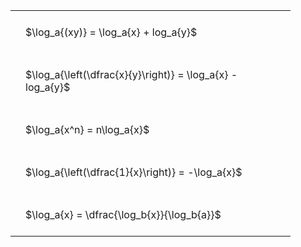 ---
---

#  
<br>
<style type="text/css">
#T_b5ae8 th.col_heading {
  text-align: left;
  font-size: 1em;
}
#T_b5ae8 td {
  text-align: left;
  font-size: 1em;
  padding: 1.5em;
}
#T_b5ae8_row0_col0, #T_b5ae8_row1_col0, #T_b5ae8_row2_col0, #T_b5ae8_row3_col0, #T_b5ae8_row4_col0 {
  width: 400px;
  white-space: pre-wrap;
}
</style>
<table id="T_b5ae8">
  <thead>
  </thead>
  <tbody>
    <tr>
      <td id="T_b5ae8_row0_col0" class="data row0 col0" >$\log_a{(xy)} = \log_a{x} + log_a{y}$</td>
    </tr>
    <tr>
      <td id="T_b5ae8_row1_col0" class="data row1 col0" >$\log_a{\left(\dfrac{x}{y}\right)} = \log_a{x} - log_a{y}$</td>
    </tr>
    <tr>
      <td id="T_b5ae8_row2_col0" class="data row2 col0" >$\log_a{x^n} = n\log_a{x}$</td>
    </tr>
    <tr>
      <td id="T_b5ae8_row3_col0" class="data row3 col0" >$\log_a{\left(\dfrac{1}{x}\right)} = -\log_a{x}$</td>
    </tr>
    <tr>
      <td id="T_b5ae8_row4_col0" class="data row4 col0" >$\log_a{x} = \dfrac{\log_b{x}}{\log_b{a}}$</td>
    </tr>
  </tbody>
</table>
